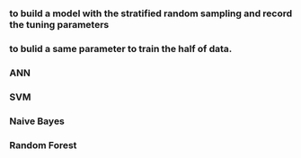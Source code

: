 ### to build a model with the stratified random sampling and record the tuning parameters
### to bulid a same parameter to train the half of data.

### ANN 
 
### SVM

### Naive Bayes

### Random Forest
